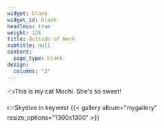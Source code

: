 ```yaml
---
widget: blank
widget_id: blank
headless: true
weight: 126
title: Outside of Work
subtitle: null
content:
  page_type: blank
design:
  columns: "2"
---
```


👈This is my cat Mochi.
She's so sweet!

👉Skydive in keywest
{{< gallery album="mygallery" resize_options="1300x1300" >}}